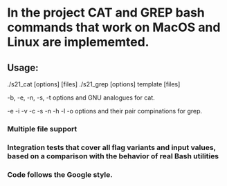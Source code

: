 # In the project CAT and GREP bash commands that work on MacOS and Linux are implememted. 

## Usage:
./s21_cat [options] [files]
./s21_grep [options] template [files]

-b, -e, -n, -s, -t options and GNU analogues for cat. 

-e -i -v -c -s -n -h -l -o options and their pair compinations for grep.

### Multiple file support

### Integration tests that cover all flag variants and input values, based on a comparison with the behavior of real Bash utilities

### Code follows the Google style. 
